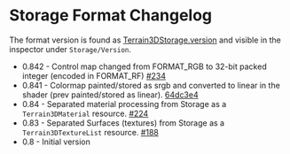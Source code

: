 Storage Format Changelog
==========================
The format version is found as [Terrain3DStorage.version](../api/class_terrain3dstorage.rst#class-terrain3dstorage-property-version) and visible in the inspector under `Storage/Version`.
* 0.842 - Control map changed from FORMAT_RGB to 32-bit packed integer (encoded in FORMAT_RF) [#234](https://github.com/TokisanGames/Terrain3D/pull/234/)
* 0.841 - Colormap painted/stored as srgb and converted to linear in the shader (prev painted/stored as linear). [64dc3e4](https://github.com/TokisanGames/Terrain3D/commit/64dc3e4b5e71c11ac3f2cd4fedf9aeb7d235f45c)
* 0.84 - Separated material processing from Storage as a `Terrain3DMaterial` resource. [#224](https://github.com/TokisanGames/Terrain3D/pull/224/)
* 0.83 - Separated Surfaces (textures) from Storage as a `Terrain3DTextureList` resource. [#188](https://github.com/TokisanGames/Terrain3D/pull/188/)
* 0.8 - Initial version